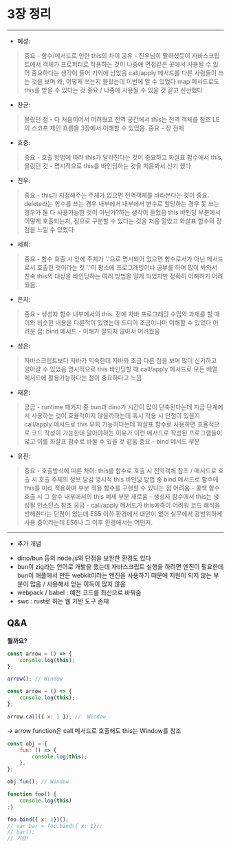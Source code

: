 # 3장 정리

---

- 혜성:
> 중요 - 함수/메서드로 인한 this의 차이
> 공유 - 진우님이 말하셨듯이 자바스크립트에서 객체가 프로퍼티로 작용하는 것이 나중에 면접같은 곳에서 사용될 수 있어 중요하다는 생각이 들어 기억에 남았음
> call/apply 메서드를 다른 사람들이 쓰는 것을 보며 왜, 어떻게 쓰는지 몰랐는데 이번에 알 수 있었다
> map 메서드로도 this를 받을 수 있다는 것 중요 / 나중에 사용될 수 있을 것 같고 신선했다

- 찬균:
> 몰랐던 점 - 다 처음이어서 어려웠고 전역 공간에서 this는 전역 객체를 참조 LE의 스코프 체인 흐름을 3장에서 이해할 수 있었음. 
> 중요 - 장 전체

- 효중:
> 중요 - 호출 방법에 따라 this가 달라진다는 것이 중요하고 화살표 함수에서 this, 
> 몰랐던 것 - 명시적으로 this를 바인딩하는 것을 처음봐서 신기 했다

- 진우:
> 중요 - this가 지정해주는 주체가 없으면 전역객체를 바라본다는 것이 중요. 
> delete라는 함수를 쓰는 경우 내부에서 내부에서 변수로 할당하는 경우 못 쓰는 경우가 둘 다 사용가능한 것이 아닌가?하는 생각이 들었음
> this 바인딩 부분에서 어떻게 호출되는지, 점으로 구분할 수 있다는 것을 처음 알았고 화살표 함수의 장점을 느낄 수 있었다

- 세희:
> 중요 - 함수 호출 시 앞에 주체가 '.'으로 명시되어 있으면 함수로서가 아닌 메서드로서 호출한 것이라는 것
> '.'이 평소에 프로그래밍이나 공부를 하며 많이 봐와서 친숙
> this의 대상을 바인딩하는 여러 방법을 알게 되었지만 정확히 이해하기 어려웠음.

- 은지:
> 중요 - 생성자 함수 내부에서의 this. 전에 자바 프로그래밍 수업의 과제를 할 때 이와 비슷한 내용을 다룬적이 있었는데 드디어 조금이나마 이해할 수 있었다
> 어려운 점: bind 메서드 - 이해가 잘되지 않아서 어려웠음
>

- 성은:
> 자바스크립트보다 자바가 익숙한데 자바와 조금 다른 점을 보며 많이 신기하고 알아갈 수 있었음
> 명시적으로 this 바인딩할 때 call/apply 메서드로 모든 배열 메서드에 활용가능하다는 점이 중요하다고 느낌

- 재훈:
> 궁금 - runtime 패키지 중 bun과 dino가 시간이 많이 단축된다는데 지금 단계에서 사용하는 것이 효율적이지 않을까하는데 혹시 적용 시 단점이 있을지
> call/apply 메서드로 this 우회 가능하다는데 화살표 함수로 사용하면 효율적으로 코드 작성이 가능한데 알아야하는 이유가 이런 메서드로 작성된 프로그램들이 많고 이를 화살표 함수로 바꿀 수 있을 것 같음
> 중요 - bind 메서드 부분

- 유진: 
> 중요 - 호출방식에 따른 차이: this를 함수로 호출 시 전역객체 참조 / 메서드로 호출 시 호출 주체의 정보 담김 
> 명시적 this 바인딩 방법 중 bind 메서드로 함수에 this를 미리 적용하며 부분 적용 함수를 구현할 수 있다는 점 
> 어려움 - 콜백 함수 호출 시 그 함수 내부에서의 this 예제 부분
> 새로움 - 생성자 함수에서 this는 생성될 인스턴스 참조
> 궁금 - call/apply 메서드가 this예측이 어려워 코드 해석을 방해한다는 단점이 있는데 ES5 이하 환경에서 대안이 없어 실무에서 광범위하게 사용 중이라는데 ES6나 그 이후 환경에서는 어떤지.

---

- 추가 개념
+ dino/bun 등의 node.js의 단점을 보완한 환경도 있다
+ bun이 zig라는 언어로 개발을 했는데 자바스크립트 실행을 하려면 엔진이 필요한데 bun이 애플에서 만든 webkit이라는 엔진을 사용하기 때문에 지원이 되지 않는 부분이 많음 / 사용해서 얻는 이득이 많지 않음
+ webpack / babel : 예전 코드를 최신으로 바꿔줌 
+ swc : rust로 하는 웹 기반 도구 존재

## Q&A

**뭘까요?**

```js
const arrow = () => {
    console.log(this);
};

arrow(); // Window
```

```js
const arrow = () => {
    console.log(this);
};

arrow.call({ x: 1 }); //  Window
```

→ arrow function은 call 메서드로 호출해도 this는 Window를 참조

```js
const obj = {
    fun: () => {
        console.log(this);
    },
};

obj.fun(); // Window
```

```js
function foo() {
    console.log(this)
;}

foo.bind({ x: 1})();
// var bar = foo.bind({ x: 1});
// bar();
// 커링!
```
